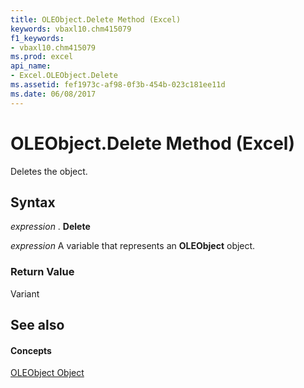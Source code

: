 ```yaml
---
title: OLEObject.Delete Method (Excel)
keywords: vbaxl10.chm415079
f1_keywords:
- vbaxl10.chm415079
ms.prod: excel
api_name:
- Excel.OLEObject.Delete
ms.assetid: fef1973c-af98-0f3b-454b-023c181ee11d
ms.date: 06/08/2017
---
```



# OLEObject.Delete Method (Excel)

Deletes the object.


## Syntax

 _expression_ . **Delete**

 _expression_ A variable that represents an **OLEObject** object.


### Return Value

Variant


## See also


#### Concepts


[OLEObject Object](Excel.OLEObject.md)

